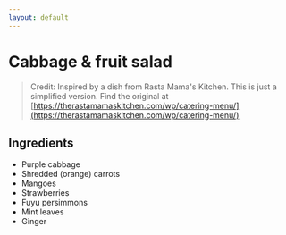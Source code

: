 ```yaml
---
layout: default
---
```

# Cabbage & fruit salad
> Credit: Inspired by a dish from Rasta Mama's Kitchen. This is just a simplified version. Find the original at [https://therastamamaskitchen.com/wp/catering-menu/](https://therastamamaskitchen.com/wp/catering-menu/)

## Ingredients
* Purple cabbage
* Shredded (orange) carrots
* Mangoes
* Strawberries
* Fuyu persimmons
* Mint leaves
* Ginger
